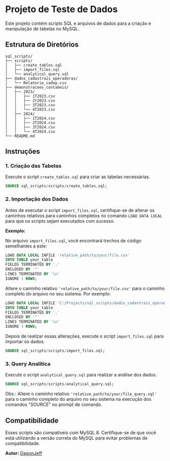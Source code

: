 # Projeto de Teste de Dados

Este projeto contém scripts SQL e arquivos de dados para a criação e manipulação de tabelas no MySQL.

## Estrutura de Diretórios

```
sql_scripts/
├── scripts/
│   ├── create_tables.sql
│   ├── import_files.sql
│   └── analytical_query.sql
├── dados_cadastrais_operadoras/
│   └── Relatorio_cadop.csv
├── demonstracoes_contabeis/
│   ├── 2023/
│   │   ├── 1T2023.csv
│   │   ├── 2t2023.csv
│   │   ├── 3T2023.csv
│   │   └── 4T2023.csv
│   ├── 2024/
│   │   ├── 1T2024.csv
│   │   ├── 2T2024.csv
│   │   ├── 3T2024.csv
│   │   └── 4T2024.csv
└── README.md
```

## Instruções

### 1. Criação das Tabelas

Execute o script `create_tables.sql` para criar as tabelas necessárias.

```sql
SOURCE sql_scripts/scripts/create_tables.sql;
```

### 2. Importação dos Dados

Antes de executar o script `import_files.sql`, certifique-se de alterar os caminhos relativos para caminhos completos no comando `LOAD DATA LOCAL` para que os scripts sejam executados com sucesso.

**Exemplo:**

No arquivo `import_files.sql`, você encontrará trechos de código semelhantes a este:

```sql
LOAD DATA LOCAL INFILE 'relative_path/to/your/file.csv' 
INTO TABLE your_table 
FIELDS TERMINATED BY ',' 
ENCLOSED BY '"' 
LINES TERMINATED BY '\n'
IGNORE 1 ROWS;
```

Altere o caminho relativo `'relative_path/to/your/file.csv'` para o caminho completo do arquivo no seu sistema. Por exemplo:

```sql
LOAD DATA LOCAL INFILE 'C:/Projects/sql_scripts/dados_cadastrais_operadoras/Relatorio_cadop.csv' 
INTO TABLE your_table 
FIELDS TERMINATED BY ',' 
ENCLOSED BY '"' 
LINES TERMINATED BY '\n'
IGNORE 1 ROWS;
```

Depois de realizar essas alterações, execute o script `import_files.sql` para importar os dados.

```sql
SOURCE sql_scripts/scripts/import_files.sql;
```

### 3. Query Analítica

Execute o script `analytical_query.sql` para realizar a análise dos dados.

```sql
SOURCE sql_scripts/scripts/analytical_query.sql;
```
Obs.:
Altere o caminho relativo `'relative_path/to/your/file_query.sql'` para o caminho completo do arquivo no seu sistema na execução dos comandos "SOURCE" no prompt de comando.

## Compatibilidade

Esses scripts são compatíveis com MySQL 8. Certifique-se de que você está utilizando a versão correta do MySQL para evitar problemas de compatibilidade.


**Autor:** [DagonJeff](https://github.com/DagonJeff)